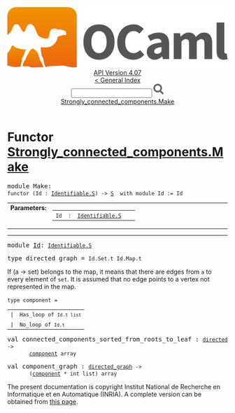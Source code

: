 <!-- ((! set title API !)) ((! set documentation !)) ((! set api !)) ((! set nobreadcrumb !)) -->
<div class="api"><header><nav class="toc brand"><a class="brand" href="https://ocaml.org/"><img src="colour-logo-gray.svg" class="svg" alt="OCaml"></a></nav><nav class="toc"><div class="toc_version"><a href="/docs" id="version-select">API Version 4.07</a></div><a href="index.html">&lt; General Index</a><div class="api_search"><input type="text" name="apisearch" id="api_search" oninput="mySearch(false);" onkeypress="this.oninput();" onclick="this.oninput();" onpaste="this.oninput();">
<img src="search_icon.svg" alt="Search" class="svg" onclick="mySearch(false)"></div>
<div id="search_results"></div><div class="toc_title"><a href="#top">Strongly_connected_components.Make</a></div><ul></ul></nav></header>

<h1>Functor <a href="type_Strongly_connected_components.Make.html">Strongly_connected_components.Make</a></h1>

<pre><span id="MODULEMake"><span class="keyword">module</span> Make</span>: <div class="sig_block"><code class="code"><span class="keyword">functor</span>&nbsp;(</code><code class="code"><span class="constructor">Id</span></code><code class="code">&nbsp;:&nbsp;</code><code class="type"><a href="Identifiable.S.html">Identifiable.S</a></code><code class="code">)&nbsp;<span class="keywordsign">-&gt;</span>&nbsp;</code><code class="type"><a href="Strongly_connected_components.S.html">S</a></code><code class="type">  with module Id := Id</code></div></pre><table border="0" cellpadding="3" width="100%">
<tbody><tr>
<td align="left" valign="top" width="1%%"><b>Parameters: </b></td>
<td>
<table class="paramstable">
<tbody><tr>
<td align="center" valign="top" width="15%">
<code>Id</code></td>
<td align="center" valign="top">:</td>
<td><code class="type"><a href="Identifiable.S.html">Identifiable.S</a></code>
</td></tr></tbody></table>
</td>
</tr>
</tbody></table>
<hr width="100%">

<pre><span id="MODULEId"><span class="keyword">module</span> <a href="Strongly_connected_components.S.Id.html">Id</a></span>: <code class="type"><a href="Identifiable.S.html">Identifiable.S</a></code><code class="type"> </code></pre>
<pre><span id="TYPEdirected_graph"><span class="keyword">type</span> <code class="type"></code>directed_graph</span> = <code class="type">Id.Set.t Id.Map.t</code> </pre>
<div class="info ">
<div class="info-desc">
<p>If (a -&gt; set) belongs to the map, it means that there are edges
      from <code class="code">a</code> to every element of <code class="code">set</code>.  It is assumed that no edge
      points to a vertex not represented in the map.</p>
</div>
</div>


<pre><code><span id="TYPEcomponent"><span class="keyword">type</span> <code class="type"></code>component</span> = </code></pre><table class="typetable">
<tbody><tr>
<td align="left" valign="top">
<code><span class="keyword">|</span></code></td>
<td align="left" valign="top">
<code><span id="TYPEELTcomponent.Has_loop"><span class="constructor">Has_loop</span></span> <span class="keyword">of</span> <code class="type">Id.t list</code></code></td>

</tr>
<tr>
<td align="left" valign="top">
<code><span class="keyword">|</span></code></td>
<td align="left" valign="top">
<code><span id="TYPEELTcomponent.No_loop"><span class="constructor">No_loop</span></span> <span class="keyword">of</span> <code class="type">Id.t</code></code></td>

</tr></tbody></table>



<pre><span id="VALconnected_components_sorted_from_roots_to_leaf"><span class="keyword">val</span> connected_components_sorted_from_roots_to_leaf</span> : <code class="type"><a href="Strongly_connected_components.S.html#TYPEdirected_graph">directed_graph</a> -&gt;<br>       <a href="Strongly_connected_components.S.html#TYPEcomponent">component</a> array</code></pre>
<pre><span id="VALcomponent_graph"><span class="keyword">val</span> component_graph</span> : <code class="type"><a href="Strongly_connected_components.S.html#TYPEdirected_graph">directed_graph</a> -&gt;<br>       (<a href="Strongly_connected_components.S.html#TYPEcomponent">component</a> * int list) array</code></pre>
<div class="copyright">The present documentation is copyright Institut National de Recherche en Informatique et en Automatique (INRIA). A complete version can be obtained from <a href="http://caml.inria.fr/pub/docs/manual-ocaml/">this page</a>.</div></div>